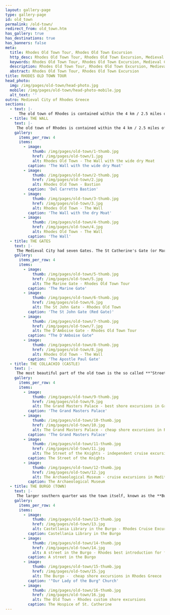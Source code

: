 ```yaml
---
layout: gallery-page
type: gallery-page
id: old_town
permalink: /old-town/
redirect_from: old_town.htm
has_gallery: true
has_destinations: true
has_banners: false
meta:
  title: Rhodes Old Town Tour, Rhodes Old Town Excursion
  http_desc: Rhodes Old Town Tour, Rhodes Old Town Excursion, Medieval City of Rhodes Tour, Rhodes Medieval city Excursions
  keywords: Rhodes Old Town Tour, Rhodes Old Town Excursion, Medieval City, Excursions
  description: Rhodes Old Town Tour, Rhodes Old Town Excursion, Medieval City of Rhodes Tour, Rhodes Medieval city Excursions
  abstract: Rhodes Old Town Tour, Rhodes Old Town Excursion
title: RHODES OLD TOWN TOUR
head_photo:
  img: /img/pages/old-town/head-photo.jpg
  mobile: /img/pages/old-town/head-photo-mobile.jpg
  alt_text: ''
outro: Medieval City of Rhodes Greece
sections:
  - text: |-
      The old town of Rhodes is contained within the 4 km / 2.5 miles of defensive walls that the Knights of St John built on Byzantine fortification. A typical example of the techniques of fortification of the 14th - 15th century. Massive towers and bastions project from several place and they are decorated with elaborate stonework, while a wide dry moat provided the first line of defence.
  - title: THE WALL
    text: |-
     The old town of Rhodes is contained within the 4 km / 2.5 miles of defensive walls that the Knights of St John built on Byzantine fortification. A typical example of the techniques of fortification of the 14th - 15th century. Massive towers and bastions project from several place and they are decorated with elaborate stonework, while a wide dry moat provided the first line of defence.
    gallery:
      items_per_row: 4
      items:
        - image:
            thumb: /img/pages/old-town/1-thumb.jpg
            href: /img/pages/old-town/1.jpg
            alt: Rhodes Old Town - The Wall with the wide dry Moat
          caption: 'The Wall with the wide dry Moat'
        - image:
            thumb: /img/pages/old-town/2-thumb.jpg
            href: /img/pages/old-town/2.jpg
            alt: Rhodes Old Town - Bastion
          caption: 'Del Carretto Bastion'
        - image:
            thumb: /img/pages/old-town/3-thumb.jpg
            href: /img/pages/old-town/3.jpg
            alt: Rhodes Old Town - The Wall
          caption: 'The Wall with the dry Moat'
        - image:
            thumb: /img/pages/old-town/4-thumb.jpg
            href: /img/pages/old-town/4.jpg
            alt: Rhodes Old Town - The Wall
          caption: 'The Wall'
  - title: THE GATES
    text: |-
     The Medieval City had seven Gates. The St Catherine's Gate (or Marine Gate) was the main gate of the town. The D'Amboise Gate the most impressive Gate, The St Anthony's Gate, The St John's Gate, The Apostle Paul Gate, The St Athanasius Gate and the Port or Mills Gate.
    gallery:
      items_per_row: 4
      items:
        - image:
            thumb: /img/pages/old-town/5-thumb.jpg
            href: /img/pages/old-town/5.jpg
            alt: The Marine Gate - Rhodes Old Town Tour
          caption: 'The Marine Gate'
        - image:
            thumb: /img/pages/old-town/6-thumb.jpg
            href: /img/pages/old-town/6.jpg
            alt: The St John Gate - Rhodes Old Town
          caption: 'The St John Gate (Red Gate)'
        - image:
            thumb: /img/pages/old-town/7-thumb.jpg
            href: /img/pages/old-town/7.jpg
            alt: The D'Amboise Gate - Rhodes Old Town Tour
          caption: "The D'Amboise Gate"
        - image:
            thumb: /img/pages/old-town/8-thumb.jpg
            href: /img/pages/old-town/8.jpg
            alt: Rhodes Old Town - The Wall
          caption: 'The Apostle Paul Gate'     
  - title: THE COLLACHIO (CASTLE)
    text: |-
     The most beautiful part of the old town is the so called **"Street of the Knights"**. Is a set-piece Italian restoration of the enclave created by the Knights of St John as their main thoroughfare. Several Langues had their palaces along the street. The street links the **"Hospital of the Knights"** now houses the "Archeological Museum of Rhodes" to the **"Palace of the Grand Masters"** now houses a museum.
    gallery:
      items_per_row: 4
      items:
        - image:
            thumb: /img/pages/old-town/9-thumb.jpg
            href: /img/pages/old-town/9.jpg
            alt: The Grand Masters Palace - best shore excursions in Greek islands
          caption: 'The Grand Masters Palace'
        - image:
            thumb: /img/pages/old-town/10-thumb.jpg
            href: /img/pages/old-town/10.jpg
            alt: The Grand Masters Palace - cheap shore excursions in Rhodes Greece
          caption: 'The Grand Masters Palace'
        - image:
            thumb: /img/pages/old-town/11-thumb.jpg
            href: /img/pages/old-town/11.jpg
            alt: The Street of the Knights - independent cruise excursions in Rhodes Greece
          caption: The Street of the Knights
        - image:
            thumb: /img/pages/old-town/12-thumb.jpg
            href: /img/pages/old-town/12.jpg
            alt: The Archaeological Museum - cruise excursions in Mediterranean Sea
          caption: The Archaeological Museum                
  - title: THE BURGO (TOWN)
    text: |-
     The larger southern quarter was the town itself, known as the **Burgo**, **Burgus**, **Burgum** or **Hora**. Here lived a blend of races, with the Greeks in the majority.
    gallery:
      items_per_row: 4
      items:
        - image:
            thumb: /img/pages/old-town/13-thumb.jpg
            href: /img/pages/old-town/13.jpg
            alt: Castellania Library in the Burgo - Rhodes Cruise Excursions
          caption: Castellania Library in the Burgo
        - image:
            thumb: /img/pages/old-town/14-thumb.jpg
            href: /img/pages/old-town/14.jpg
            alt: A street in the Burgo - Rhodes best introduction for first time visitors
          caption: A street in the Burgo
        - image:
            thumb: /img/pages/old-town/15-thumb.jpg
            href: /img/pages/old-town/15.jpg
            alt: The Burgo -  cheap shore excursions in Rhodes Greece
          caption: '"Our Lady of the Burg" Church'
        - image:
            thumb: /img/pages/old-town/16-thumb.jpg
            href: /img/pages/old-town/16.jpg
            alt: The Old Town - Rhodes custom shore excursions
          caption: The Hospice of St. Catherine                
---
```

